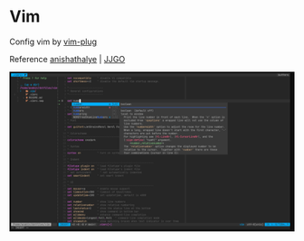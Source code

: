 # Vim

Config vim by [vim-plug]

Reference [anishathalye] | [JJGO]

![vim](../imgs/vim.png)

[vim-plug]: https://github.com/junegunn/vim-plug
[anishathalye]: https://github.com/anishathalye/dotfiles/blob/master/vimrc
[JJGO]: https://github.com/JJGO/dotfiles/blob/master/vim/.vimrc
